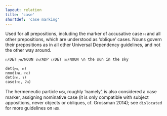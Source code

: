 ```yaml
---
layout: relation
title: 'case'
shortdef: 'case marking'
---
```


Used for all prepositions, including the marker of accusative case ⲛ and all other prepositions, which are understood as ‘oblique’ cases. Nouns govern their prepositions as in all other Universal Dependency guidelines, and not the other way around.

~~~ sdparse
ⲡ/DET ⲣⲏ/NOUN ϩⲛ/ADP ⲧ/DET ⲡⲉ/NOUN \n the sun in the sky

det(ⲣⲏ, ⲡ)
nmod(ⲣⲏ, ⲡⲉ)
det(ⲡⲉ, ⲧ)
case(ⲡⲉ, ϩⲛ) 
~~~

The hermeneutic particle ⲛϭⲓ, roughly ‘namely’, is also considered a case marker, assigning nominative case (it is only compatible with subject appositions, never objects or obliques, cf. Grossman 2014); see `dislocated` for more guidelines on ⲛϭⲓ.

